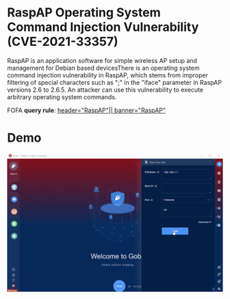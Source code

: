 
# RaspAP Operating System Command Injection Vulnerability (CVE-2021-33357)

RaspAP is an application software for simple wireless AP setup and management for Debian based devicesThere is an operating system command injection vulnerability in RaspAP, which stems from improper filtering of special characters such as \";\" in the \"iface\" parameter in RaspAP versions 2.6 to 2.6.5. An attacker can use this vulnerability to execute arbitrary operating system commands.

FOFA **query rule**: [header="RaspAP"|| banner="RaspAP"](https://fofa.info/result?qbase64=aGVhZGVyPSJSYXNwQVAifHwgYmFubmVyPSJSYXNwQVAi)

# Demo

![CVE-2021-33357](CVE-2021-33357.gif)
